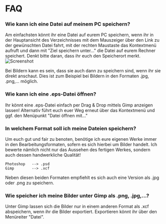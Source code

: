 FAQ
====

### Wie kann ich eine Datei auf meinem PC speichern?

Am einfachsten könnt ihr eine Datei auf eurem PC speichern, wenn ihr in der Hauptansicht des Verzeichnisses mit dem Mauszeiger über den Link zu der gewünschten Datei fahrt, mit der rechten Maustaste das Kontextmenü aufruft und dann mit "Ziel speichern unter..." die Datei auf eurem Rechner speichert. Denkt bitte daran, dass ihr euch den Speicherort merkt. ![Screenshot](https://raw.github.com/cartz/schule/master/images/save_target_as.jpg)

Bei Bildern kann es sein, dass sie auch dann zu speichern sind, wenn ihr sie direkt anschaut. Dies ist zum Beispiel bei Bildern in den Formaten .jpg, .png,... möglich.

### Wie kann ich eine .eps-Datei öffnen?

Ihr könnt eine .eps-Datei einfach per Drag & Drop mittels Gimp anzeigen lassen! Alternativ führt euch euer Weg erneut über das Kontextmenü und ggf. den Menüpunkt "Datei öffnen mit..."

### In welchem Format soll ich meine Dateien speichern?

Um euch gut und fair zu benoten, benötige ich eure eigenen Werke immer in den Bearbeitungsformaten, sofern es sich hierbei um Bilder handelt. Ich bewerte nämlich nicht nur das Aussehen des fertigen Werkes, sondern auch dessen handwerkliche Qualität!

	Photoshop 	--> .psd
	Gimp		--> .xcf
	
Neben diesen beiden Formaten empfiehlt es sich auch eine Version als .jpg oder .png zu speichern.

### Wie speicher ich meine Bilder unter Gimp als .png, .jpg,...?

Unter Gimp lassen sich die Bilder nur in einem anderen Format als .xcf abspeichern, wenn ihr die Bilder exportiert. Exportieren könnt ihr über den Menüreiter "Datei".